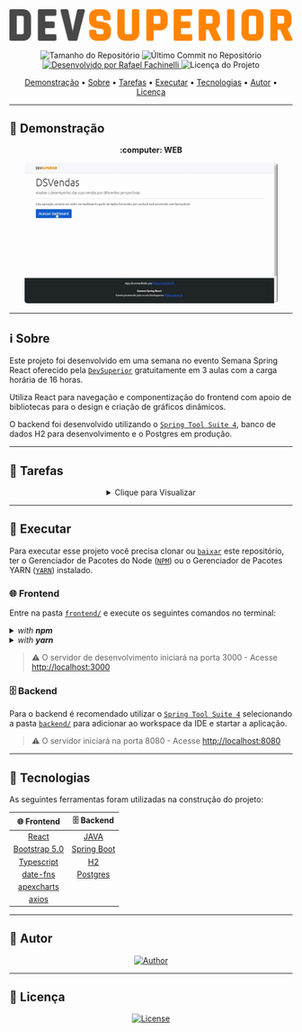 <img alt="DSVendas" src="./.github/banner.svg">

<p align="center"> 
  <img alt="Tamanho do Repositório" src="https://img.shields.io/github/repo-size/rafaelfachinelli/DSVendas?color=3498db&style=for-the-badge">
  <img alt="Último Commit no Repositório" src="https://img.shields.io/github/last-commit/rafaelfachinelli/DSVendas?color=3498db&style=for-the-badge">
  <a href="https://github.com/rafaelfachinelli">
    <img alt="Desenvolvido por Rafael Fachinelli" src="https://img.shields.io/badge/Desenvolvedor-Rafael_Fachinelli-%3498db?color=3498db&style=for-the-badge">
  </a>
  <img alt="Licença do Projeto" src="https://img.shields.io/github/license/rafaelfachinelli/DSVendas?color=3498db&style=for-the-badge"/>
<p>

<p align="center">
 <a href="#movie_camera-demonstração">Demonstração</a> •
 <a href="#information_source-sobre">Sobre</a> •
 <a href="#memo-tarefas">Tarefas</a> •
 <a href="#dvd-executar">Executar</a> •
 <a href="#hammer-tecnologias">Tecnologias</a> •
 <a href="#boy-autor">Autor</a> •
 <a href="#page_facing_up-licença">Licença</a>
</p>

---
## :movie_camera: **Demonstração**

<p align="center">
  <b> :computer: WEB </b>
</p>

<p align="center">
  <kbd>
    <img width="450" style="border-radius: 5px" height="250" alt="Demonstração do Projeto" src=".github/previews/desktop_preview.gif">
  </kbd>
</p>

---
## :information_source: Sobre

Este projeto foi desenvolvido em uma semana no evento Semana Spring React oferecido pela [`DevSuperior`](https://devsuperior.com.br) gratuitamente em 3 aulas com a carga horária de 16 horas.

Utiliza React para navegação e componentização do frontend com apoio de bibliotecas para o design e criação de gráficos dinâmicos.

O backend foi desenvolvido utilizando o [`Spring Tool Suite 4`](https://spring.io/tools), banco de dados H2 para desenvolvimento e o Postgres em produção.

---
## :memo: **Tarefas**

<div align="center">
<details>
<summary>Clique para Visualizar</summary>

|Estado|Tarefa|
|:---:|:---:|
|:heavy_check_mark:|Criar projetos backend e frontend|
|:heavy_check_mark:|Salvar os projeto no Github em monorepo|
|:heavy_check_mark:|Montar o visual estático do frontend|
|:heavy_check_mark:|Publicar o frontend no Netlify|
|:heavy_check_mark:|Modelo de domínio|
|:heavy_check_mark:|Estruturar o backend no padrão camadas|
|:heavy_check_mark:|Consulta paginada de vendas|
|:heavy_check_mark:|Consultas agrupadas para gráficos|
|:heavy_check_mark:|Implantação na nuvem|
|:heavy_check_mark:|Integrar backend e frontend|

</details>
</div>

---
## :dvd: **Executar**

Para executar esse projeto você precisa clonar ou [`baixar`](https://github.com/rafaelfachinelli/DSVendas/archive/main.zip) este repositório, ter o Gerenciador de Pacotes do Node ([`NPM`](https://www.npmjs.com/get-npm)) ou o Gerenciador de Pacotes YARN ([`YARN`](https://yarnpkg.com/getting-started)) instalado.

### :globe_with_meridians: **Frontend**

Entre na pasta [`frontend/`](frontend/) e execute os seguintes comandos no terminal:

<details>
  <summary><i>with <b>npm</b></i></summary>
  
  ```bash
  # Instalar dependências
  $ npm install

  # Iniciar servidor de desenvolvimento
  $ npm start
  ```
  
</details>

<details>
  <summary><i>with <b>yarn</b></i></summary>

```bash
# Instalar dependências
$ yarn

# Iniciar servidor de desenvolvimento
$ yarn start

```

</details>

> ⚠️ O servidor de desenvolvimento iniciará na porta 3000 - Acesse <http://localhost:3000>

### :file_cabinet: **Backend**

Para o backend é recomendado utilizar o [`Spring Tool Suite 4`](https://spring.io/tools) selecionando a pasta [`backend/`](backend/) para adicionar ao workspace da IDE e startar a aplicação.

> ⚠️ O servidor iniciará na porta 8080 - Acesse <http://localhost:8080>

---
## :hammer: **Tecnologias**

As seguintes ferramentas foram utilizadas na construção do projeto:

<div align="center">

|:globe_with_meridians: Frontend|:file_cabinet: Backend|
|:---:|:---:|
|[React](https://reactjs.org)|[JAVA](https://exemplo.com)|
|[Bootstrap 5.0](https://getbootstrap.com)|[Spring Boot](https://exemplo.com)|
|[Typescript](https://www.typescriptlang.org)|[H2](https://exemplo.com)|
|[date-fns](https://date-fns.org)|[Postgres](https://exemplo.com)|
|[apexcharts](https://apexcharts.com)||
|[axios](https://axios-http.com)||

</div>

---
## :boy: **Autor**

<div align="center">
  
[![Author](https://github.com/rafaelfachinelli/rafaelfachinelli/blob/master/.github/author.svg)](https://www.linkedin.com/in/rafaelfachinelli/)

</div>

---
## :page_facing_up: **Licença**

<div align="center">
  
[![License](https://github.com/rafaelfachinelli/rafaelfachinelli/blob/master/.github/license.svg)](./LICENSE)

</div>
